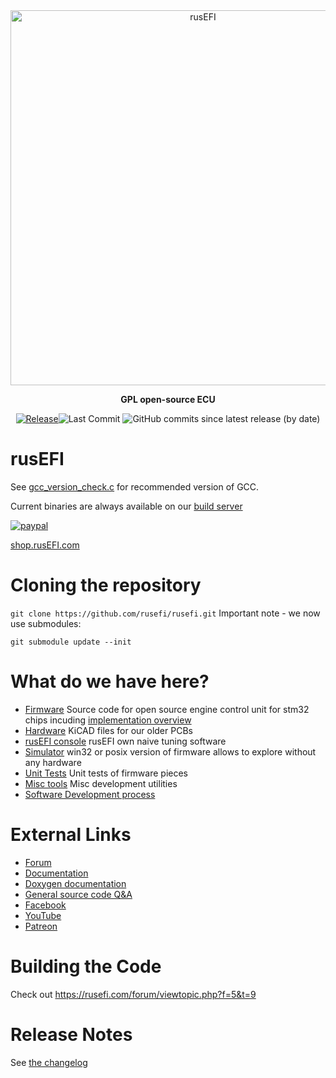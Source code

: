 <div align="center">


<img src="https://raw.githubusercontent.com/wiki/rusefi/rusefi/Images/logo_new.png" alt="rusEFI" width="600" />

<b>GPL open-source ECU</b>

[![Release](https://img.shields.io/github/v/release/rusefi/rusefi?style=flat)](https://github.com/rusefi/rusefi/releases/latest)![Last Commit](https://img.shields.io/github/last-commit/rusefi/rusefi?style=flat)
![GitHub commits since latest release (by date)](https://img.shields.io/github/commits-since/rusefi/rusefi/latest?color=blueviolet&label=Commits%20Since%20Release)
</div>

# rusEFI

See [gcc_version_check.c](https://github.com/rusefi/rusefi/blob/master/firmware/gcc_version_check.c) for recommended version of GCC.

Current binaries are always available on our [build server](http://rusefi.com/build_server/)

[![paypal](https://img.shields.io/badge/%E2%99%A5%EF%B8%8Fdonate-orange)](https://www.paypal.com/cgi-bin/webscr?cmd=_s-xclick&hosted_button_id=6YSSN35GWYS3A)

[shop.rusEFI.com](https://www.shop.rusefi.com/)

# Cloning the repository
`git clone https://github.com/rusefi/rusefi.git`
Important note - we now use submodules:

`git submodule update --init`

# What do we have here?
 * [Firmware](/firmware) Source code for open source engine control unit for stm32 chips incuding [implementation overview](https://github.com/rusefi/rusefi/blob/master/firmware/readme.md)
 * [Hardware](/hardware) KiCAD files for our older PCBs
 * [rusEFI console](/java_console) rusEFI own naive tuning software
 * [Simulator](/simulator) win32 or posix version of firmware allows to explore without any hardware 
 * [Unit Tests](/unit_tests) Unit tests of firmware pieces
 * [Misc tools](/java_tools) Misc development utilities
 * [Software Development process](misc/SoftwareDevelopmentProcess.md)

# External Links

 * [Forum](http://rusefi.com/forum)
 * [Documentation](https://github.com/rusefi/rusefi/wiki)
 * [Doxygen documentation](http://rusefi.com/docs/html)
 * [General source code Q&A](http://rusefi.com/forum/viewtopic.php?f=5&t=10)
 * [Facebook](https://www.facebook.com/rusEfiECU)
 * [YouTube](https://www.youtube.com/user/rusefi)
 * [Patreon](https://www.patreon.com/rusefi)

# Building the Code
Check out https://rusefi.com/forum/viewtopic.php?f=5&t=9

# Release Notes

See [the changelog](firmware/CHANGELOG.md)
